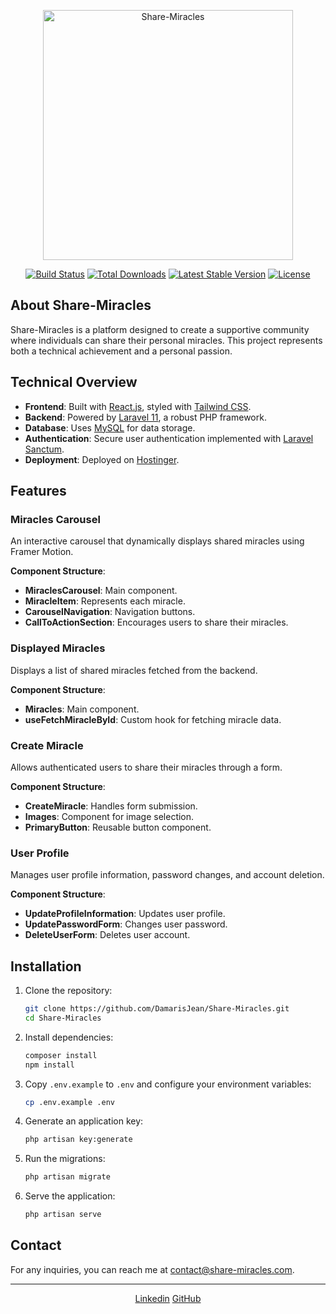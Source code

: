 <p align="center">
    <a href="https://share-miracles.com" target="_blank">
        <img src="images/homepageMiracles.jpg" width="400" alt="Share-Miracles">
    </a>
</p>

<p align="center">
    <a href="https://github.com/DamarisJean/Share-Miracles/actions"><img src="https://github.com/DamarisJean/Share-Miracles/workflows/tests/badge.svg" alt="Build Status"></a>
    <a href="https://packagist.org/packages/laravel/framework"><img src="https://img.shields.io/packagist/dt/laravel/framework" alt="Total Downloads"></a>
    <a href="https://packagist.org/packages/laravel/framework"><img src="https://img.shields.io/packagist/v/laravel/framework" alt="Latest Stable Version"></a>
    <a href="https://packagist.org/packages/laravel/framework"><img src="https://img.shields.io/packagist/l/laravel/framework" alt="License"></a>
</p>

## About Share-Miracles

Share-Miracles is a platform designed to create a supportive community where individuals can share their personal miracles. This project represents both a technical achievement and a personal passion.

## Technical Overview

- **Frontend**: Built with [React.js](https://reactjs.org/), styled with [Tailwind CSS](https://tailwindcss.com/).
- **Backend**: Powered by [Laravel 11](https://laravel.com/), a robust PHP framework.
- **Database**: Uses [MySQL](https://www.mysql.com/) for data storage.
- **Authentication**: Secure user authentication implemented with [Laravel Sanctum](https://laravel.com/docs/11.x/sanctum).
- **Deployment**: Deployed on [Hostinger](https://www.hostinger.com/).

## Features

### Miracles Carousel

An interactive carousel that dynamically displays shared miracles using Framer Motion.

**Component Structure**:
- **MiraclesCarousel**: Main component.
- **MiracleItem**: Represents each miracle.
- **CarouselNavigation**: Navigation buttons.
- **CallToActionSection**: Encourages users to share their miracles.

### Displayed Miracles

Displays a list of shared miracles fetched from the backend.

**Component Structure**:
- **Miracles**: Main component.
- **useFetchMiracleById**: Custom hook for fetching miracle data.

### Create Miracle

Allows authenticated users to share their miracles through a form.

**Component Structure**:
- **CreateMiracle**: Handles form submission.
- **Images**: Component for image selection.
- **PrimaryButton**: Reusable button component.

### User Profile

Manages user profile information, password changes, and account deletion.

**Component Structure**:
- **UpdateProfileInformation**: Updates user profile.
- **UpdatePasswordForm**: Changes user password.
- **DeleteUserForm**: Deletes user account.

## Installation

1. Clone the repository:
    ```bash
    git clone https://github.com/DamarisJean/Share-Miracles.git
    cd Share-Miracles
    ```

2. Install dependencies:
    ```bash
    composer install
    npm install
    ```

3. Copy `.env.example` to `.env` and configure your environment variables:
    ```bash
    cp .env.example .env
    ```

4. Generate an application key:
    ```bash
    php artisan key:generate
    ```

5. Run the migrations:
    ```bash
    php artisan migrate
    ```

6. Serve the application:
    ```bash
    php artisan serve
    ```



## Contact

For any inquiries, you can reach me at [contact@share-miracles.com](mailto:contact@share-miracles.com).

---

<p align="center">
    <a href="https://www.linkedin.com/in/damaris-jjm" class="icon brands fa-linkedin"><span class="label">Linkedin</span></a>
    <a href="https://github.com/DamarisJean" class="icon brands fa-github"><span class="label">GitHub</span></a>

</p>
